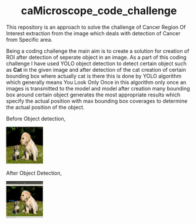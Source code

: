 <h1 align="center"> caMicroscope_code_challenge </h1>
This repository is an approach to solve the challenge of Cancer Region Of Interest extraction from the image which deals with detection of Cancer from Specific area.

Being a coding challenge the main aim is to create a solution for creation of ROI after detection of seperate object in an image. 
As a part of this coding challenge I have used YOLO object detection to detect certain object such as **Cat** in the given image and after detection of the cat creation of certain bounding box where actually cat is there this is done by YOLO algorithm which generally means You Look Only Once in this algorithm only once an images is transmitted to the model and model after creation many bounding box around certain object generates the most appropriate results which specify the actual position with max bounding box coverages to determine the actual position of the object.

Before Object detection,

<img src="./images/cat2.jpeg" height="100" width="100" ></img>

After Object Detection,

<img src="./images/cat_detect.png" height="100" width="100"></img>


